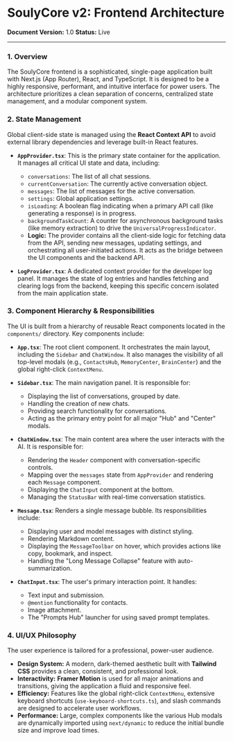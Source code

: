 
# SoulyCore v2: Frontend Architecture

**Document Version:** 1.0
**Status:** Live

---

### 1. Overview

The SoulyCore frontend is a sophisticated, single-page application built with Next.js (App Router), React, and TypeScript. It is designed to be a highly responsive, performant, and intuitive interface for power users. The architecture prioritizes a clean separation of concerns, centralized state management, and a modular component system.

### 2. State Management

Global client-side state is managed using the **React Context API** to avoid external library dependencies and leverage built-in React features.

*   **`AppProvider.tsx`**: This is the primary state container for the application. It manages all critical UI state and data, including:
    *   `conversations`: The list of all chat sessions.
    *   `currentConversation`: The currently active conversation object.
    *   `messages`: The list of messages for the active conversation.
    *   `settings`: Global application settings.
    *   `isLoading`: A boolean flag indicating when a primary API call (like generating a response) is in progress.
    *   `backgroundTaskCount`: A counter for asynchronous background tasks (like memory extraction) to drive the `UniversalProgressIndicator`.
    *   **Logic:** The provider contains all the client-side logic for fetching data from the API, sending new messages, updating settings, and orchestrating all user-initiated actions. It acts as the bridge between the UI components and the backend API.

*   **`LogProvider.tsx`**: A dedicated context provider for the developer log panel. It manages the state of log entries and handles fetching and clearing logs from the backend, keeping this specific concern isolated from the main application state.

### 3. Component Hierarchy & Responsibilities

The UI is built from a hierarchy of reusable React components located in the `components/` directory. Key components include:

*   **`App.tsx`**: The root client component. It orchestrates the main layout, including the `Sidebar` and `ChatWindow`. It also manages the visibility of all top-level modals (e.g., `ContactsHub`, `MemoryCenter`, `BrainCenter`) and the global right-click `ContextMenu`.

*   **`Sidebar.tsx`**: The main navigation panel. It is responsible for:
    *   Displaying the list of conversations, grouped by date.
    *   Handling the creation of new chats.
    *   Providing search functionality for conversations.
    *   Acting as the primary entry point for all major "Hub" and "Center" modals.

*   **`ChatWindow.tsx`**: The main content area where the user interacts with the AI. It is responsible for:
    *   Rendering the `Header` component with conversation-specific controls.
    *   Mapping over the `messages` state from `AppProvider` and rendering each `Message` component.
    *   Displaying the `ChatInput` component at the bottom.
    *   Managing the `StatusBar` with real-time conversation statistics.

*   **`Message.tsx`**: Renders a single message bubble. Its responsibilities include:
    *   Displaying user and model messages with distinct styling.
    *   Rendering Markdown content.
    *   Displaying the `MessageToolbar` on hover, which provides actions like copy, bookmark, and inspect.
    *   Handling the "Long Message Collapse" feature with auto-summarization.

*   **`ChatInput.tsx`**: The user's primary interaction point. It handles:
    *   Text input and submission.
    *   `@mention` functionality for contacts.
    *   Image attachment.
    *   The "Prompts Hub" launcher for using saved prompt templates.

### 4. UI/UX Philosophy

The user experience is tailored for a professional, power-user audience.

*   **Design System:** A modern, dark-themed aesthetic built with **Tailwind CSS** provides a clean, consistent, and professional look.
*   **Interactivity:** **Framer Motion** is used for all major animations and transitions, giving the application a fluid and responsive feel.
*   **Efficiency:** Features like the global right-click `ContextMenu`, extensive keyboard shortcuts (`use-keyboard-shortcuts.ts`), and slash commands are designed to accelerate user workflows.
*   **Performance:** Large, complex components like the various Hub modals are dynamically imported using `next/dynamic` to reduce the initial bundle size and improve load times.
